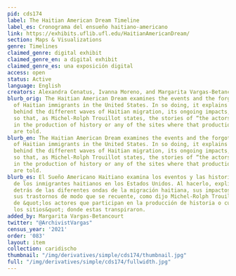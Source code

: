 ```yaml
---
pid: cds174
label: The Haitian American Dream Timeline
label_es: Cronograma del ensueño haitiano-americano
link: https://exhibits.uflib.ufl.edu/HaitianAmericanDream/
section: Maps & Visualizations
genre: Timelines
claimed_genre: digital exhibit
claimed_genre_en: a digital exhibit
claimed_genre_es: una exposición digital
access: open
status: Active
language: English
creators: Alexandra Cenatus, Ivanna Moreno, and Margarita Vargas-Betancourt
blurb_orig: The Haitian American Dream examines the events and the forgotten stories
  of Haitian immigrants in the United States. In so doing, it explains the reasons
  behind the different waves of Haitian migration, its ongoing impacts, and upheavals
  so that, as Michel-Rolph Trouillot states, the stories of “the actors who participate
  in the production of history or any of the sites where that production” transpired
  are told.
blurb_en: The Haitian American Dream examines the events and the forgotten stories
  of Haitian immigrants in the United States. In so doing, it explains the reasons
  behind the different waves of Haitian migration, its ongoing impacts, and upheavals
  so that, as Michel-Rolph Trouillot states, the stories of “the actors who participate
  in the production of history or any of the sites where that production” transpired
  are told.
blurb_es: El Sueño Americano Haitiano examina los eventos y las historias olvidadas
  de los inmigrantes haitianos en los Estados Unidos. Al hacerlo, explica las razones
  detrás de las diferentes ondas de la migración haitiana, sus impactos en curso y
  sus trastornos de modo que se recuente, como dijo Michel-Rolph Trouillot, las historias
  de &quot;los actores que participan en la producción de historia o cualquiera de
  los sitios&quot; donde estas transpiraron.
added_by: Margarita Vargas-Betancourt
twitter: "@ArchivistVargas"
census_year: '2021'
order: '083'
layout: item
collection: caridischo
thumbnail: "/img/derivatives/simple/cds174/thumbnail.jpg"
full: "/img/derivatives/simple/cds174/fullwidth.jpg"
---
```

